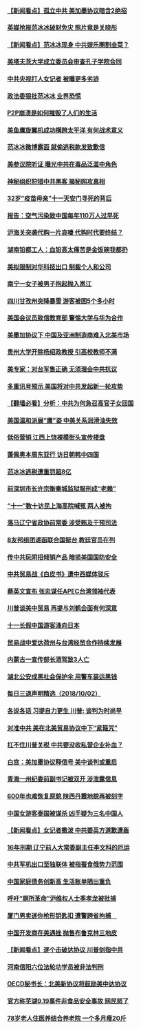 #### [【新闻看点】孤立中共 美加墨协议暗含2绝招](../pages/nsc413/n10758960.md) 

#### [英媒抢报范冰冰破财免灾 照片竟是关晓彤](../pages/nsc413/n10759034.md) 

#### [【新闻看点】范冰冰现身 中共娱乐圈割韭菜？](../pages/nsc413/n10758628.md) 

#### [美塔夫茨大学成立委员会审查孔子学院合同](../pages/nsc413/n10759094.md) 

#### [中共央视打人女记者 被曝更多劣迹](../pages/nsc413/n10758977.md) 

#### [政法委狠批范冰冰 业界恐慌](../pages/nsc413/n10759103.md) 

#### [P2P崩溃是如何摧毁了人们的生活](../pages/nsc413/n10758923.md) 

#### [美鱼鹰旋翼机成功横跨太平洋 有何战术意义](../pages/nsc413/n10758986.md) 

#### [范冰冰微博露面 就偷逃税款发致歉信](../pages/nsc413/n10758891.md) 

#### [美参议院听证 曝光中共在毒品泛滥中角色](../pages/nsc413/n10758958.md) 

#### [神秘组织狩猎中共黑客 揭秘网攻真相](../pages/nsc413/n10757519.md) 

#### [32岁“疫苗母亲”十一天安门寻死的背后](../pages/nsc413/n10758482.md) 

#### [报告：空气污染致中国每年110万人过早死](../pages/nsc413/n10758748.md) 

#### [沪海关突袭代购一片哀嚎 代购时代要终结？](../pages/nsc413/n10758893.md) 

#### [湖南铅都工人：血铅高太痛苦是金饭碗我都扔](../pages/nsc413/n10758348.md) 

#### [美拟限制对华科技出口 制裁个人和公司](../pages/nsc413/n10758676.md) 

#### [南宁一女子被男子抱起抛入邕江](../pages/nsc413/n10758215.md) 

#### [四川甘孜州突降暴雪 游客被困5个多小时](../pages/nsc413/n10758522.md) 

#### [美国会议员致信教育部 警惕大学与华为合作](../pages/nsc413/n10758611.md) 

#### [美墨加协议下 中国及亚洲制造商难入北美市场](../pages/nsc413/n10758643.md) 

#### [贵州大学开除杨绍政教授 引高校教师不满](../pages/nsc413/n10758528.md) 

#### [美专家：对台军售正确 无须理会中共抗议](../pages/nsc413/n10758432.md) 

#### [多重讯号预示 美国将对中共发起新一轮攻势](../pages/nsc413/n10757318.md) 

#### [【翻墙必看】分析：中共为何急召高官子女回国](../pages/nsc413/n10757369.md) 

#### [美国温和派展“鹰”姿 中美关系润滑油失效](../pages/nsc413/n10758343.md) 

#### [低俗营销 江西上饶裸模街头宣传楼盘](../pages/nsc413/n10758217.md) 

#### [蓬佩奥本周东亚行 访日朝韩中四国](../pages/nsc413/n10757819.md) 

#### [范冰冰逃税遭重罚超8亿](../pages/nsc413/n10757356.md) 

#### [前深圳市长许宗衡秦城监狱服刑成“老赖”](../pages/nsc413/n10757541.md) 

#### [“十一”数十访民上海高院喊冤 两人被拘](../pages/nsc413/n10757715.md) 

#### [落马辽宁省政协前常委 涉受贿及干预司法](../pages/nsc413/n10757640.md) 

#### [8友邦组团递函联合国挺台 教廷官员在列](../pages/nsc413/n10757682.md) 

#### [传中共玩阴招倾销产品 暗损美国国防安全](../pages/nsc413/n10757648.md) 

#### [中共贸易战《白皮书》遭中西媒体驳斥](../pages/nsc413/n10753901.md) 

#### [蔡英文宣布 张忠谋任APEC台湾领袖代表](../pages/nsc413/n10757410.md) 

#### [川普谈美中贸易 再提与刘鹤会面有何深意](../pages/nsc413/n10756539.md) 

#### [十一长假中国游客涌向日本](../pages/nsc413/n10757453.md) 

#### [贸易战中爱达荷州与台湾经贸合作持续发展](../pages/nsc413/n10757300.md) 

#### [内蒙古一宣传部长酒驾致3人亡](../pages/nsc413/n10757295.md) 

#### [湖北公安成黑社会保护伞 用警车装运黑钱](../pages/nsc413/n10757013.md) 

#### [每日三退声明精选（2018/10/02）](../pages/nsc413/n10757366.md) 

#### [各说各话 习提自力更生 川普: 谈判为时尚早](../pages/nsc413/n10756701.md) 

#### [对准中共 美在北美贸易协议中下“紧箍咒”](../pages/nsc413/n10756876.md) 

#### [扛不住川普关税 中共要没收私营企业补血？](../pages/nsc413/n10756837.md) 

#### [白宫：美加墨协议释信号 美中谈判或重启](../pages/nsc413/n10756858.md) 

#### [青海一州纪委前副书记被双开 涉泄露信息](../pages/nsc413/n10755923.md) 

#### [600年也难恢复原貌 陕西丹霞地貌再被刻字](../pages/nsc413/n10756748.md) 

#### [中国女游客泰国被谋杀 凶手疑为三名中国人](../pages/nsc413/n10756664.md) 

#### [【新闻看点】女记者撒泼 中共要英方道歉遭轰](../pages/nsc413/n10756404.md) 

#### [16年刑期 辽宁前人大常委副主任李文科的厄运](../pages/nsc413/n10755807.md) 

#### [中共军机出口至独联体 被指蚕食俄势力范围](../pages/nsc413/n10756471.md) 

#### [中国家庭债务创新高 生活账单晒出重负](../pages/nsc413/n10756548.md) 

#### [呼吁“厕所革命”沪维权人士季孝龙被批捕](../pages/nsc413/n10756599.md) 

#### [厦门男卖迷你枪形钥匙扣 遭警跨省拘捕　](../pages/nsc413/n10756575.md) 

#### [中国开发商在美遇挫 抛售布鲁克林三地皮](../pages/nsc413/n10756541.md) 

#### [【新闻看点】逐个击破达协议 川普剑指中共](../pages/nsc413/n10756217.md) 

#### [河南信阳六位法轮功学员被非法判刑](../pages/nsc413/n10756477.md) 

#### [OECD秘书长：北美新协议将鼓励美中达协议](../pages/nsc413/n10756498.md) 

#### [官方称芜湖9.19事件非食品安全事故 网民怒了](../pages/nsc413/n10756396.md) 

#### [78岁老人住医养结合养老院 一个多月瘦20斤](../pages/nsc413/n10756429.md) 

